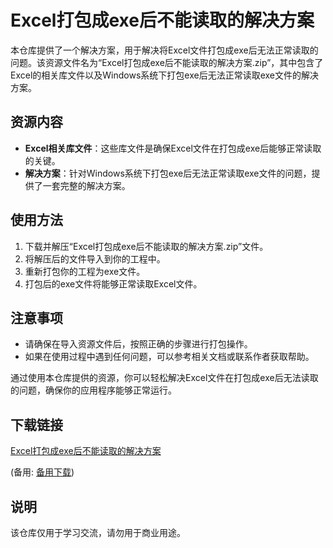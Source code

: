 # Excel打包成exe后不能读取的解决方案

本仓库提供了一个解决方案，用于解决将Excel文件打包成exe后无法正常读取的问题。该资源文件名为“Excel打包成exe后不能读取的解决方案.zip”，其中包含了Excel的相关库文件以及Windows系统下打包exe后无法正常读取exe文件的解决方案。

## 资源内容

- **Excel相关库文件**：这些库文件是确保Excel文件在打包成exe后能够正常读取的关键。
- **解决方案**：针对Windows系统下打包exe后无法正常读取exe文件的问题，提供了一套完整的解决方案。

## 使用方法

1. 下载并解压“Excel打包成exe后不能读取的解决方案.zip”文件。
2. 将解压后的文件导入到你的工程中。
3. 重新打包你的工程为exe文件。
4. 打包后的exe文件将能够正常读取Excel文件。

## 注意事项

- 请确保在导入资源文件后，按照正确的步骤进行打包操作。
- 如果在使用过程中遇到任何问题，可以参考相关文档或联系作者获取帮助。

通过使用本仓库提供的资源，你可以轻松解决Excel文件在打包成exe后无法读取的问题，确保你的应用程序能够正常运行。

## 下载链接
[Excel打包成exe后不能读取的解决方案](https://pan.quark.cn/s/a81ed6b8275b) 

(备用: [备用下载](https://pan.baidu.com/s/1QnpVdvr4mGWBIHF4youszQ?pwd=1234))

## 说明

该仓库仅用于学习交流，请勿用于商业用途。
